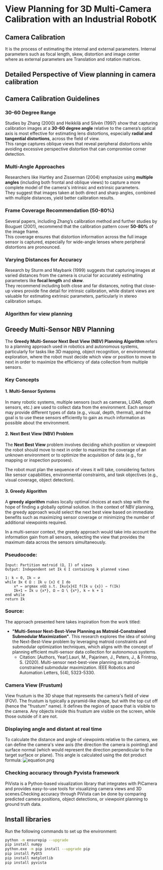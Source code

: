 # View Planning for 3D Multi-Camera Calibration with an Industrial RobotK


## Camera Calibration
It is the process of estimating the internal and external parameters. Internal parameters such as focal length, skew, distortion and image center  
where as external parameters are Translation and rotation matrices.


## Detailed Perspective of View planning in camera calibration
## Camera Calibration Guidelines

### 30-60 Degree Range
Studies by Zhang (2000) and Heikkilä and Silvén (1997) show that capturing calibration images at a **30-60 degree angle** relative to the camera’s optical axis is most effective for estimating lens distortions, especially **radial and tangential distortions**, across the field of view.  
This range captures oblique views that reveal peripheral distortions while avoiding excessive perspective distortion that can compromise corner detection.

### Multi-Angle Approaches
Researchers like Hartley and Zisserman (2004) emphasize using **multiple angles** (including both frontal and oblique views) to capture a more complete model of the camera's intrinsic and extrinsic parameters.  
They suggest that images taken at both direct and sharp angles, combined with multiple distances, yield better calibration results.

### Frame Coverage Recommendation (50-80%)
Several papers, including Zhang’s calibration method and further studies by Bouguet (2001), recommend that the calibration pattern cover **50-80%** of the image frame.  
This coverage ensures that distortion information across the full image sensor is captured, especially for wide-angle lenses where peripheral distortions are pronounced.

### Varying Distances for Accuracy
Research by Sturm and Maybank (1999) suggests that capturing images at varied distances from the camera is crucial for accurately estimating parameters like **focal length** and **skew**.  
They recommend including both close and far distances, noting that close-up views provide fine detail for intrinsic calibration, while distant views are valuable for estimating extrinsic parameters, particularly in stereo calibration setups.

### Algorithm for view planning

## Greedy Multi-Sensor NBV Planning

The **Greedy Multi-Sensor Next Best View (NBV) Planning Algorithm** refers to a planning approach used in robotics and autonomous systems, particularly for tasks like 3D mapping, object recognition, or environmental exploration, where the robot must decide which view or position to move to next in order to maximize the efficiency of data collection from multiple sensors.

### Key Concepts

#### 1. Multi-Sensor Systems
In many robotic systems, multiple sensors (such as cameras, LiDAR, depth sensors, etc.) are used to collect data from the environment. Each sensor may provide different types of data (e.g., visual, depth, thermal), and the goal is to use these sensors efficiently to gain as much information as possible about the environment.

#### 2. Next Best View (NBV) Problem
The **Next Best View** problem involves deciding which position or viewpoint the robot should move to next in order to maximize the coverage of an unknown environment or to optimize the acquisition of data (e.g., for mapping or inspection purposes).

The robot must plan the sequence of views it will take, considering factors like sensor capabilities, environmental constraints, and task objectives (e.g., visual coverage, object detection).

#### 3. Greedy Algorithm
A **greedy algorithm** makes locally optimal choices at each step with the hope of finding a globally optimal solution. In the context of NBV planning, the greedy approach would select the next best view based on immediate benefits such as maximizing sensor coverage or minimizing the number of additional viewpoints required.

In a multi-sensor context, the greedy approach would take into account the information gain from all sensors, selecting the view that provides the maximum data across the sensors simultaneously.
### Pseudocode:

```plaintext
Input: Partition matroid (Ω, I) of views
Output: Independent set Ik ∈ I containing k planned views

1: k ← 0, Ik ← ∅
while ∃x ∈ Ω : Ik ∪ {x} ∈ I do
    x* ← argmax x∈Ω s.t. Ik∪{x}∈I f(Ik ∪ {x}) − f(Ik)
    Ik+1 ← Ik ∪ {x*}, Ω ← Ω \ {x*}, k ← k + 1
end while
return Ik
```
### Source:

The approach presented here takes inspiration from the work titled:

- **"Multi-Sensor Next-Best-View Planning as Matroid-Constrained Submodular Maximization"**. This research explores the idea of solving the Next-Best-View problem by leveraging matroid constraints and submodular optimization techniques, which aligns with the concept of planning efficient multi-sensor data collection for autonomous systems.
  - Citation: [Authors, Year].Lauri, M., Pajarinen, J., Peters, J., & Frintrop, S. (2020). Multi-sensor next-best-view planning as matroid-constrained submodular maximization. IEEE Robotics and Automation Letters, 5(4), 5323-5330.

### Camera View (Frustum)
View frustum is the 3D shape that represents the camera's field of view (FOV). The frustum is typically a pyramid-like shape, but with the top cut off (hence the "frustum" name). It defines the region of space that is visible to the camera. Any objects inside this frustum are visible on the screen, while those outside of it are not.

### Displaying angle and distant at real time
To calculate the distance and angle of viewpoints relative to the camera, we can define the camera's view axis (the direction the camera is pointing) and surface normal (which would represent the direction perpendicular to the target surface or plane).
This angle is calculated using the dot product formula:
![equation.png](..%2F..%2F..%2FOneDrive%2FDesktop%2FFAPS%2Fequation.png)

### Checking accuracy through Pyvista framework
PiVista is a Python-based visualization library that integrates with PiCamera and provides easy-to-use tools for visualizing camera views and 3D scenes.Checking accuracy through PiVista can be done by comparing predicted camera positions, object detections, or viewpoint planning to ground truth data.
## Install libraries
Run the following commands to set up the environment:

```bash
python -m ensurepip --upgrade
pip install numpy
python.exe -m pip install --upgrade pip
pip install PyQt5
pip install matplotlib
pip install pyvista
